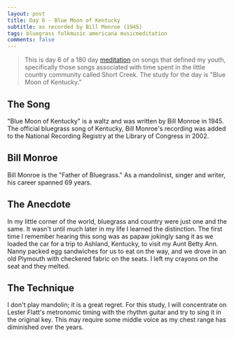 ```yaml
---
layout: post
title: Day 6 - Blue Moon of Kentucky
subtitle: as recorded by Bill Monroe (1945)
tags: bluegrass folkmusic americana musicmeditation
comments: false
---
```

> This is day 6 of a 180 day [meditation](../currentmeditation) on songs that defined my youth, specifically those songs associated with time spent in the little country community called Short Creek. The study for the day is "Blue Moon of Kentucky."

## The Song
"Blue Moon of Kentucky" is a waltz and was written by Bill Monroe in 1945. The official bluegrass song of Kentucky, Bill Monroe's recording was added to the National Recording Registry at the Library of Congress in 2002.

## Bill Monroe
Bill Monroe is the "Father of Bluegrass." As a mandolinist, singer and writer, his career spanned 69 years.

## The Anecdote
In my little corner of the world, bluegrass and country were just one and the same. It wasn't until much later in my life I learned the distinction. The first time I remember hearing this song was as papaw jokingly sang it as we loaded the car for a trip to Ashland, Kentucky, to visit my Aunt Betty Ann. Nanny packed egg sandwiches for us to eat on the way, and we drove in an old Plymouth with checkered fabric on the seats. I left my crayons on the seat and they melted.

## The Technique
I don't play mandolin; it is a great regret. For this study, I will concentrate on Lester Flatt's metronomic timing with the rhythm guitar and try to sing it in the original key. This may require some middle voice as my chest range has diminished over the years.
